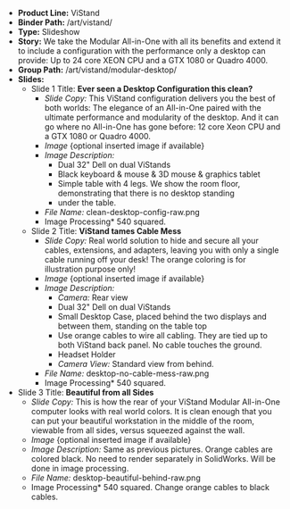 - __Product Line:__ ViStand 
- __Binder Path:__ /art/vistand/
- __Type:__ Slideshow
- __Story:__ We take the Modular All-in-One with all its benefits and extend it to include a configuration with the performance only a desktop can provide: Up to 24 core XEON CPU and a GTX 1080 or Quadro 4000. 
- __Group Path:__ /art/vistand/modular-desktop/
- __Slides:__ 
   - Slide 1 Title: __Ever seen a Desktop Configuration this clean?__ 
      - *Slide Copy:* This ViStand configuration delivers you the best of both worlds: The elegance of an All-in-One paired with the ultimate performance and modularity of the desktop. And it can go where no All-in-One has gone before: 12 core Xeon CPU and a GTX 1080 or Quadro 4000.
      - *Image* {optional inserted image if available}
      - *Image Description:* 
	      - Dual 32" Dell on dual ViStands
	      - Black keyboard & mouse & 3D mouse & graphics tablet
	      - Simple table with 4 legs. We show the room floor, demonstrating that there is no desktop standing 
	      - under the table.
      - *File Name:* clean-desktop-config-raw.png
      - Image Processing* 540 squared. 
   - Slide 2 Title: __ViStand tames Cable Mess__ 
      - *Slide Copy:* Real world solution to hide and secure all your cables, extensions, and adapters, leaving you with only a single cable running off your desk! The orange coloring is for illustration purpose only!
      - *Image* {optional inserted image if available}
      - *Image Description:* 
	      - *Camera:* Rear view
	      - Dual 32" Dell on dual ViStands
	      - Small Desktop Case, placed behind the two displays and between them, standing on the table top
	      - Use orange cables to wire all cabling. They are tied up to both ViStand back panel. No cable touches the ground.
	      - Headset Holder
	      - *Camera View:* Standard view from behind.
      - *File Name:* desktop-no-cable-mess-raw.png
      - Image Processing* 540 squared. 
 - Slide 3 Title: __Beautiful from all Sides__ 
      - *Slide Copy:* This is how the rear of your ViStand Modular All-in-One computer looks with real world colors. It is clean enough that you can put your beautiful workstation in the middle of the room, viewable from all sides, versus squeezed against the wall.  
      - *Image* {optional inserted image if available}
      - *Image Description:* Same as previous pictures. Orange cables are colored black. No need to render separately in SolidWorks. Will be done in image processing.
      - *File Name:* desktop-beautiful-behind-raw.png
      - Image Processing* 540 squared. Change orange cables to black cables.
